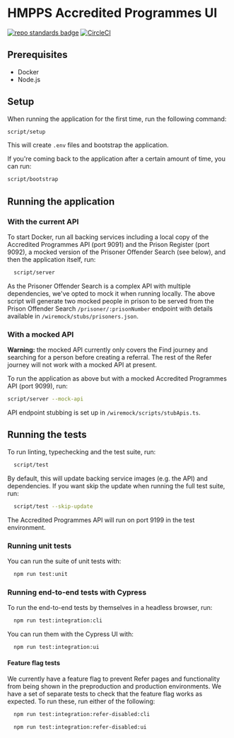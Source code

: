 # HMPPS Accredited Programmes UI

[![repo standards badge](https://img.shields.io/badge/dynamic/json?color=blue&style=flat&logo=github&label=MoJ%20Compliant&query=%24.result&url=https%3A%2F%2Foperations-engineering-reports.cloud-platform.service.justice.gov.uk%2Fapi%2Fv1%2Fcompliant_public_repositories%2Fhmpps-accredited-programmes-ui)](https://operations-engineering-reports.cloud-platform.service.justice.gov.uk/public-github-repositories.html#hmpps-accredited-programmes-ui 'Link to report')
[![CircleCI](https://circleci.com/gh/ministryofjustice/hmpps-accredited-programmes-ui/tree/main.svg?style=svg)](https://circleci.com/gh/ministryofjustice/hmpps-accredited-programmes-ui)

## Prerequisites

- Docker
- Node.js

## Setup

When running the application for the first time, run the following command:

```bash
script/setup
```

This will create `.env` files and bootstrap the application.

If you're coming back to the application after a certain amount of time, you can run:

```bash
script/bootstrap
```

## Running the application

### With the current API

To start Docker, run all backing services including a local copy of the Accredited Programmes API (port 9091) and the Prison Register (port 9092), a mocked version of the Prisoner Offender Search (see below), and then the application itself, run:

```bash
  script/server
```

As the Prisoner Offender Search is a complex API with multiple dependencies, we've opted to mock it when running locally. The above script will generate two mocked people in prison to be served from the Prison Offender Search `/prisoner/:prisonNumber` endpoint with details available in `/wiremock/stubs/prisoners.json`.

### With a mocked API

**Warning:** the mocked API currently only covers the Find journey and searching for a person before creating a referral. The rest of the Refer journey will not work with a mocked API at present.

To run the application as above but with a mocked Accredited Programmes API (port 9099), run:

```bash
script/server --mock-api
```

API endpoint stubbing is set up in `/wiremock/scripts/stubApis.ts`.

## Running the tests

To run linting, typechecking and the test suite, run:

```bash
  script/test
```

By default, this will update backing service images (e.g. the API) and
dependencies. If you want skip the update when running the full test suite, run:

```bash
  script/test --skip-update
```

The Accredited Programmes API will run on port 9199 in the test environment.

### Running unit tests

You can run the suite of unit tests with:

```bash
  npm run test:unit
```

### Running end-to-end tests with Cypress

To run the end-to-end tests by themselves in a headless browser, run:

```bash
  npm run test:integration:cli
```

You can run them with the Cypress UI with:

```bash
  npm run test:integration:ui
```

#### Feature flag tests

We currently have a feature flag to prevent Refer pages and functionality from
being shown in the preproduction and production environments. We have a set of
separate tests to check that the feature flag works as expected. To run these,
run either of the following:

```bash
  npm run test:integration:refer-disabled:cli
```

```bash
  npm run test:integration:refer-disabled:ui
```
